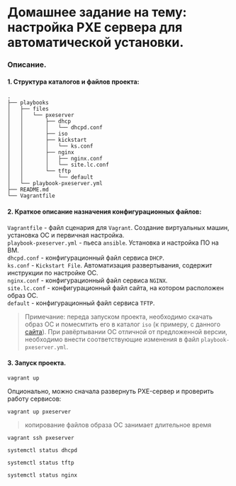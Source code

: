 # Домашнее задание на тему: настройка PXE сервера для автоматической установки.
### Описание.

#### 1. Структура каталогов и файлов проекта:
```
.
├── playbooks
│   ├── files
│   │   └── pxeserver
│   │       ├── dhcp
│   │       │   └── dhcpd.conf
│   │       ├── iso
│   │       ├── kickstart
│   │       │   └── ks.conf
│   │       ├── nginx
│   │       │   ├── nginx.conf
│   │       │   └── site.lc.conf
│   │       └── tftp
│   │           └── default
│   └── playbook-pxeserver.yml
├── README.md
└── Vagrantfile
```
#### 2. Краткое описание назначения конфигурационных файлов:
`Vagrantfile` - файл сценария для `Vagrant`. Создание виртуальных машин, установка ОС и первичная настройка. <br/>
`playbook-pxeserver.yml` - пьеса `ansible`. Установка и настройка ПО на ВМ. <br/>
`dhcpd.conf` - конфигурационный файл сервиса `DHCP`. <br/>
`ks.conf` - `Kickstart File`. Автоматизация развертывания, содержит инструкции по настройке ОС. <br/>
`nginx.conf` - конфигурационный файл сервиса `NGINX`. <br/>
`site.lc.conf` - конфигурационный файл сайта, на котором расположен образ ОС. <br/>
`default` - конфигурационный файл сервиса `TFTP`. <br/>

> Примечание: переда запуском проекта, необходимо скачать образ ОС и помесмтить его в каталог `iso` (к примеру, с данного [сайта](https://download.fosc.space/seeding/CentOS-8.4.2105-x86_64-dvd1/CentOS-8.4.2105-x86_64-dvd1.iso)). При равёртывании ОС отличной от предложенной версии, необходимо внести соответствующие изменения в файл `playbook-pxeserver.yml`.

#### 3. Запуск проекта.

```
vagrant up
```
Опционально, можно сначала развернуть PXE-сервер и проверить работу сервисов:
```
vagrant up pxeserver
```
> копирование файлов образа ОС занимает длительное время
```
vagrant ssh pxeserver
```
```
systemctl status dhcpd
```
```
systemctl status tftp
```
```
systemctl status nginx
```
